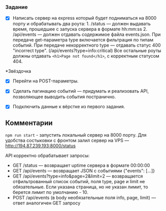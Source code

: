### Задание

- [x] Написать сервер на express который будет подниматься на 8000 порту и обрабатывать два роута: 1. /status — должен выдавать время, прошедшее с запуска сервера в формате hh:mm:ss 2. /api/events — должен отдавать содержимое файла events.json. При передаче get-параметра type включается фильтрация по типам событий. При передаче некорректного type — отдавать статус 400 "incorrect type". (/api/events?type=info:critical) Все остальные роуты должны отдавать `<h1>Page not found</h1>`, с корректным статусом 404.

*Звёздочка

- [x] Перейти на POST-параметры.

- [x] Сделать пагинацию событий — придумать и реализовать API, позволяющее выводить события постранично.

- [x] Подключить данные к вёрстке из первого задания.

## Комментарии
`npm run start` - запустить локальный сервер на 8000 порту.
Для удобства состыковки с фронтом залил сервер на VPS — http://194.87.239.193:8000/status

API корректно обрабатывает запросы:

- GET /status — возвращает uptime сервера в формате 00:00:00
- GET /api/events — возвращает JSON с событиями {"events": [...]}
- GET /api/events?type=info&page=2&limit=2 — возвращается отфильтрованный список событий, поля type, page и limit не обязательные. Если указана страница, но не указан лимит, то берется лимит по умолчанию - 10.
- POST /api/events (в body необязательные поля info, page, limit) — ответ аналогичен GET запросу
